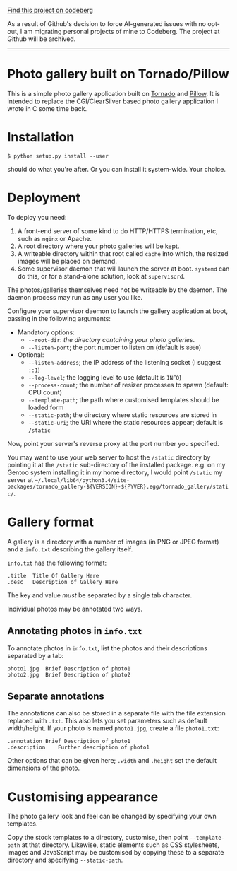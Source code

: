 [Find this project on codeberg](https://codeberg.org/sjlongland/tornado-gallery)

As a result of Github's decision to force AI-generated issues with no opt-out,
I am migrating personal projects of mine to Codeberg.  The project at Github
will be archived.

----

Photo gallery built on Tornado/Pillow
=====================================

This is a simple photo gallery application built on
[Tornado](http://tornadoweb.org) and
[Pillow](https://pillow.readthedocs.io/en/5.1.x/).  It is intended to replace
the CGI/ClearSilver based photo gallery application I wrote in C some time
back.

Installation
============

```
$ python setup.py install --user
```

should do what you're after.  Or you can install it system-wide.  Your choice.

Deployment
==========

To deploy you need:

1. A front-end server of some kind to do HTTP/HTTPS termination,
   etc, such as `nginx` or Apache.
2. A root directory where your photo galleries will be kept.
3. A writeable directory within that root called `cache` into which,
   the resized images will be placed on demand.
4. Some supervisor daemon that will launch the server at boot.  `systemd` can
   do this, or for a stand-alone solution, look at `supervisord`.

The photos/galleries themselves need not be writeable by the daemon.  The
daemon process may run as any user you like.

Configure your supervisor daemon to launch the gallery application at boot,
passing in the following arguments:

- Mandatory options:
  - `--root-dir`: *the directory containing your photo galleries*.
  - `--listen-port`; the port number to listen on (default is `8000`)
- Optional:
  - `--listen-address`; the IP address of the listening socket (I suggest `::1`)
  - `--log-level`; the logging level to use (default is `INFO`)
  - `--process-count`; the number of resizer processes to spawn
    (default: CPU count)
  - `--template-path`; the path where customised templates should be loaded form
  - `--static-path`; the directory where static resources are stored in
  - `--static-uri`; the URI where the static resources appear; default is `/static`

Now, point your server's reverse proxy at the port number you specified.

You may want to use your web server to host the `/static` directory by pointing
it at the `/static` sub-directory of the installed package.  e.g. on my Gentoo
system installing it in my home directory, I would point `/static` my server at
`~/.local/lib64/python3.4/site-packages/tornado_gallery-${VERSION}-${PYVER}.egg/tornado_gallery/static/`.

Gallery format
==============

A gallery is a directory with a number of images (in PNG or JPEG format) and a
`info.txt` describing the gallery itself.

`info.txt` has the following format:

```
.title	Title Of Gallery Here
.desc	Description of Gallery Here
```

The key and value *must* be separated by a single tab character.

Individual photos may be annotated two ways.

Annotating photos in `info.txt`
-------------------------------

To annotate photos in `info.txt`, list the photos and their descriptions
separated by a tab:

```
photo1.jpg	Brief Description of photo1
photo2.jpg	Brief Description of photo2
```

Separate annotations
--------------------

The annotations can also be stored in a separate file with the file extension
replaced with `.txt`.  This also lets you set parameters such as default
width/height.  If your photo is named `photo1.jpg`, create a file `photo1.txt`:

```
.annotation	Brief Description of photo1
.description	Further description of photo1
```

Other options that can be given here; `.width` and `.height` set the default
dimensions of the photo.

Customising appearance
======================

The photo gallery look and feel can be changed by specifying your own templates.

Copy the stock templates to a directory, customise, then point `--template-path`
at that directory.  Likewise, static elements such as CSS stylesheets, images
and JavaScript may be customised by copying these to a separate directory and
specifying `--static-path`.
